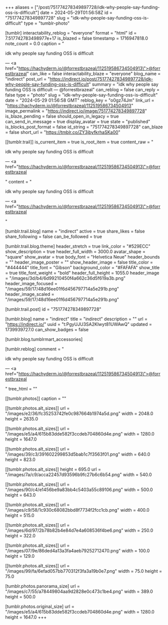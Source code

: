 +++
aliases = ["/post/751774278349897728/idk-why-people-say-funding-oss-is-difficult"]
date = 2024-05-29T01:56:58Z
id = "751774278349897728"
slug = "idk-why-people-say-funding-oss-is-difficult"
type = "tumblr-photo"

[tumblr]
interactability_reblog = "everyone"
format = "html"
id = 7.517742783498977e+17
is_blazed = false
timestamp = 1716947818.0
note_count = 0.0
caption = "<p>idk why people say funding OSS is difficult</p> — <a href=\"https://hachyderm.io/@forrestbrazeal/112519586734504913\">@forrestbrazeal</a>"
can_like = false
interactability_blaze = "everyone"
blog_name = "indirect"
post_url = "https://indirect.io/post/751774278349897728/idk-why-people-say-funding-oss-is-difficult"
summary = "idk why people say funding OSS is difficult — @forrestbrazeal"
can_reblog = false
can_reply = false
type = "photo"
slug = "idk-why-people-say-funding-oss-is-difficult"
date = "2024-05-29 01:56:58 GMT"
reblog_key = "o0gz74Jm"
link_url = "https://hachyderm.io/@forrestbrazeal/112519586734504913"
image_permalink = "https://indirect.io/image/751774278349897728"
is_blaze_pending = false
should_open_in_legacy = true
can_send_in_message = true
display_avatar = true
state = "published"
is_blocks_post_format = false
id_string = "751774278349897728"
can_blaze = false
short_url = "https://tmblr.co/ZY3jbyfkrhaSKa00"

[[tumblr.trail]]
is_current_item = true
is_root_item = true
content_raw = "<p><p>idk why people say funding OSS is difficult</p> — <a href=\"https://hachyderm.io/@forrestbrazeal/112519586734504913\">@forrestbrazeal</a></p>"
content = "<p><p>idk why people say funding OSS is difficult</p> &mdash; <a href=\"https://hachyderm.io/@forrestbrazeal/112519586734504913\">@forrestbrazeal</a></p>"

[tumblr.trail.blog]
name = "indirect"
active = true
share_likes = false
share_following = false
can_be_followed = true

[tumblr.trail.blog.theme]
header_stretch = true
link_color = "#529ECC"
show_description = true
header_full_width = 3000.0
avatar_shape = "square"
show_avatar = true
body_font = "Helvetica Neue"
header_bounds = ""
header_image_poster = ""
show_header_image = false
title_color = "#444444"
title_font = "Gibson"
background_color = "#FAFAFA"
show_title = true
title_font_weight = "bold"
header_full_height = 1055.0
header_image = "/images/3d/b4/6d99210450f4a662c36d5f619a3b.png"
header_image_focused = "/images/59/17/48d16ee01f6d456797714a5e291b.png"
header_image_scaled = "/images/59/17/48d16ee01f6d456797714a5e291b.png"

[tumblr.trail.post]
id = "751774278349897728"

[tumblr.blog]
name = "indirect"
title = "indirect"
description = ""
url = "https://indirect.io/"
uuid = "t:PgyUJU3SA2Klwyt81UWAwQ"
updated = 1739939727.0
can_show_badges = false

[tumblr.blog.tumblrmart_accessories]

[tumblr.reblog]
comment = "<p><p>idk why people say funding OSS is difficult</p> — <a href=\"https://hachyderm.io/@forrestbrazeal/112519586734504913\">@forrestbrazeal</a></p>"
tree_html = ""

[[tumblr.photos]]
caption = ""

[[tumblr.photos.alt_sizes]]
url = "/images/e2/36/fc35253742fe0c987664b1974a5d.png"
width = 2048.0
height = 2635.0

[[tumblr.photos.alt_sizes]]
url = "/images/e5/a4/615b83dde582f3ccdeb704860d4e.png"
width = 1280.0
height = 1647.0

[[tumblr.photos.alt_sizes]]
url = "/images/39/c3/391602299853d5bab1c7f3563f01.png"
width = 640.0
height = 823.0

[[tumblr.photos.alt_sizes]]
height = 695.0
url = "/images/7a/c9/acca22457d93596b9fc27b6c6b54.png"
width = 540.0

[[tumblr.photos.alt_sizes]]
url = "/images/90/c4/e1456be9a83bb4c5403a55c89106.png"
width = 500.0
height = 643.0

[[tumblr.photos.alt_sizes]]
url = "/images/c9/58/1c930c68082bbd8f7734f2fcc1cb.png"
width = 400.0
height = 515.0

[[tumblr.photos.alt_sizes]]
url = "/images/6d/97/2b78b82b4e84d7e4a608536f4be6.png"
width = 250.0
height = 322.0

[[tumblr.photos.alt_sizes]]
url = "/images/07/9e/86ded4a13a3fa4aeb79252712470.png"
width = 100.0
height = 129.0

[[tumblr.photos.alt_sizes]]
url = "/images/99/fa/6efad057bb770312f3fa3a19b0e7.png"
width = 75.0
height = 75.0

[tumblr.photos.panorama_size]
url = "/images/c7/55/a78449804aa9d2828e0c473c1be4.png"
width = 389.0
height = 500.0

[tumblr.photos.original_size]
url = "/images/e5/a4/615b83dde582f3ccdeb704860d4e.png"
width = 1280.0
height = 1647.0
+++
